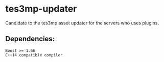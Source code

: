 tes3mp-updater
==============

Candidate to the tes3mp asset updater for the servers who uses plugins.

Dependencies:
-------------
```
Boost >= 1.66
C++14 compatible compiler
```
